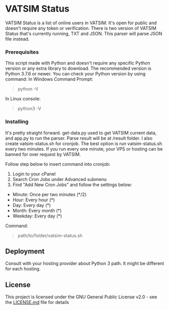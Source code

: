 # VATSIM Status

VATSIM Status is a list of online users in VATSIM. It's open for public and doesn't require any token or verification.
There is two version of VATSIM Status that's currently running, TXT and JSON. This parser will parse JSON file instead.

### Prerequisites

This script made with Python and doesn't require any specific Python version or any extra library to download.
The recommended version is Python 3.7.6 or newer. You can check your Python version by using command:
In Windows Command Prompt:
> python -V

In Linux console:
> python3 -V

### Installing

It's pretty straight forward. get-data.py used to get VATSIM current data, and app.py to run the parser. Parse result will be at /result folder. I also create vatsim-status.sh for cronjob. The best option is run vatsim-status.sh every two minutes. If you run every one minute, your VPS or hosting can be banned for over request by VATSIM.

Follow step below to insert command into cronjob:
1. Login to your cPanel
2. Search Cron Jobs under Advanced submenu
3. Find "Add New Cron Jobs" and follow the settings below:
- Minute: Once per two minutes (*/2)
- Hour: Every hour (*)
- Day: Every day (*)
- Month: Every month (*)
- Weekday: Every day (*)

Command:
> path/to/folder/vatsim-status.sh

## Deployment

Consult with your hosting provider about Python 3 path. It might be different for each hosting.

## License

This project is licensed under the GNU General Public License v2.0 - see the [LICENSE.md](LICENSE.md) file for details
